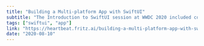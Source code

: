 ```yaml
---
title: "Building a Multi-platform App with SwiftUI"
subtitle: "The Introduction to SwiftUI session at WWDC 2020 included content that focused on using SwiftUI to build multi-platform apps - i.e apps that work on both iOS and macOS. Building such apps can be done by separately building for each platform from a single codebase, or creating a Mac Catalyst app which runs an app built for iPad on macOS. In this post, Rick Wierenga looks at the former, providing a tutorial that shows us how to use a single codebase to build a HackerNews app for each platform."
tags: ["swiftui", "app"]
link: "https://heartbeat.fritz.ai/building-a-multi-platform-app-with-swiftui-5336bce94689"
date: "2020-08-10"
---
```

